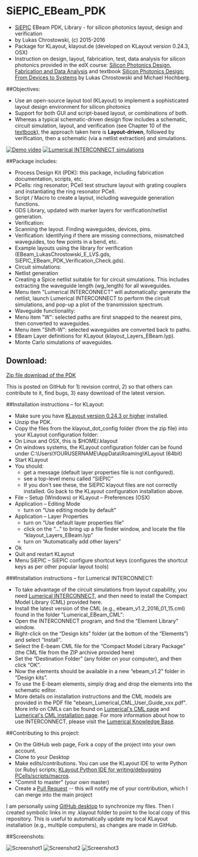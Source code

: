 # SiEPIC_EBeam_PDK

- <a href="www.siepic.ubc.ca">SiEPIC</a> EBeam PDK, Library - for silicon photonics layout, design and verification
- by Lukas Chrostowski, (c) 2015-2016
- Package for KLayout, klayout.de (developed on KLayout version 0.24.3, OSX)
- Instruction on design, layout, fabrication, test, data analysis for silicon photonics provided in the edX course: <a href="edx.org/course/silicon-photonics-design-fabrication-ubcx-phot1x">Silicon Photonics Design, Fabrication and Data Analysis</a> and textbook <a href="http://www.cambridge.org/ca/academic/subjects/engineering/electronic-optoelectronic-devices-and-nanotechnology/silicon-photonics-design-devices-systems">Silicon Photonics Design: From Devices to Systems</a> by Lukas Chrostowski and Michael Hochberg.

##Objectives:
 - Use an open-source layout tool (KLayout) to implement a sophisticated layout design environment for silicon photonics
 - Support for both GUI and script-based layout, or combinations of both.
 - Whereas a typical schematic-driven design flow includes a schematic, circuit simulation, layout, and verification (see Chapter 10 of the <a href="http://www.cambridge.org/ca/academic/subjects/engineering/electronic-optoelectronic-devices-and-nanotechnology/silicon-photonics-design-devices-systems">textbook</a>), the approach taken here is <b>Layout-driven</b>, followed by verification, then a schematic (via a netlist extraction) and simulations.

[![Demo video](http://img.youtube.com/vi/FRmkGjVUIH4/0.jpg)](http://www.youtube.com/watch?v=FRmkGjVUIH4)
[![Lumerical INTERCONNECT simulations](http://img.youtube.com/vi/1bVO4bpiO58/0.jpg)](http://www.youtube.com/watch?v=1bVO4bpiO58)


##Package includes:

- Process Design Kit (PDK): this package, including fabrication documentation, scripts, etc.
- PCells: ring resonator; PCell test structure layout with grating couplers and instantiating the ring resonator PCell.
- Script / Macro to create a layout, including waveguide generation functions.
- GDS Library, updated with marker layers for verification/netlist generation.
- Verification: 
 - Scanning the layout. Finding waveguides, devices, pins.  
 - Verification: Identifying if there are missing connections, mismatched waveguides, too few points in a bend, etc. 
 - Example layouts using the library for verification (EBeam_LukasChrostowski_E_LVS.gds, SiEPIC_EBeam_PDK_Verification_Check.gds).
- Circuit simulations:
 - Netlist generation
 - Creating a Spice netlist suitable for for circuit simulations. This includes extracting the waveguide length (wg_length) for all waveguides.
 - Menu item "Lumerical INTERCONNECT" will automatically: generate the netlist, launch Lumerical INTERCONNECT to perform the circuit simulations, and pop-up a plot of the transmission spectrum.
- Waveguide functionality: 
 - Menu item "W": selected paths are first snapped to the nearest pins, then converted to waveguides.
 - Menu item "Shift-W": selected waveguides are converted back to paths.
- EBeam Layer definitions for KLayout (klayout_Layers_EBeam.lyp).
- Monte Carlo simulations of waveguides.

## Download:

<a href="https://github.com/lukasc-ubc/SiEPIC_EBeam_PDK/archive/master.zip">Zip file download of the PDK</a>

This is posted on GitHub for 1) revision control, 2) so that others can contribute to it, find bugs, 3) easy download of the latest version.

##Installation instructions – for KLayout:
 - Make sure you have <a href="http://www.klayout.de/build.html">KLayout version 0.24.3 or higher</a> installed.  
 - Unzip the PDK.
 - Copy the files from the klayout_dot_config folder (from the zip file) into your KLayout configuration folder: 
  - On Linux and OSX, this is $HOME/.klayout
  - On windows systems, the KLayout configuration folder can be found under C:\Users\YOURUSERNAME\AppData\Roaming\KLayout (64bit)
 - Start KLayout
 - You should:
   - get a message (default layer properties file is not configured).
   - see a top-level menu called “SiEPIC”
   - If you don’t see these, the SiEPIC klayout files are not correctly installed. Go back to the KLayout configuration installation above.
 - File – Setup (Windows) or KLayout – Preferences (OSX)
  - Application – Editing Mode
	  - turn on “Use editing mode by default”
  - Application – Layer Properties
	  - turn on “Use default layer properties file”
	  - click on the “…” to bring up a file finder window, and locate the file “klayout_Layers_EBeam.lyp”
	  - turn on “Automatically add other layers”
  - Ok
 - Quit and restart KLayout
 - Menu SiEPIC – SiEPIC configure shortcut keys  (configures the shortcut keys as per other popular layout tools)

###Installation instructions – for Lumerical INTERCONNECT:
 - To take advantage of the circuit simulations from layout capability, you need <a href=https://www.lumerical.com/tcad-products/interconnect/>Lumerical INTERCONNECT</a>, and then need to install the Compact Model Library (CML) provided here.
 - Install the latest version of the CML (e.g., ebeam_v1.2_2016_01_15.cml) found in the folder "Lumerical_EBeam_CML":
  - Open the INTERCONNECT program, and find the “Element Library” window.
  - Right-click on the “Design kits” folder (at the bottom of the “Elements”) and select “Install”.
  - Select the E-beam CML file for the “Compact Model Library Package” (the CML file from the ZIP archive provided here)
  - Set the “Destination Folder” (any folder on your computer), and then click “OK”.
  - Now the elements should be available in a new “ebeam_v1.2” folder in “Design kits”.
  - To use the E-beam elements, simply drag and drop the elements into the schematic editor.
 - More details on installation instructions and the CML models are provided in the PDF file "ebeam_Lumerical_CML_User_Guide_xxx.pdf". More info on CMLs can be found on <a href="https://kb.lumerical.com/en/pic_cml.html">Lumerical's CML page</a> and <a href="https://kb.lumerical.com/en/ref_install_compact_model_library.html">Lumerical's CML installation page</a>.  For more information about how to use INTERCONNECT, please visit the <a href="https://kb.lumerical.com/en/index.html">Lumerical Knowledge Base</a>.


##Contributing to this project:

 - On the GitHub web page, Fork a copy of the project into your own account.
 - Clone to your Desktop
 - Make edits/contributions.  You can use the KLayout IDE to write Python (or Ruby) scripts; <a href = http://www.klayout.de/doc/about/macro_editor.html>KLayout Python IDE for writing/debugging PCells/scripts/macros</a>.
 - "Commit to master" (your own master)
 - Create a <a href="https://help.github.com/articles/using-pull-requests/">Pull Request</a> -- this will notify me of your contribution, which I can merge into the main project

I am personally using <a href="https://desktop.github.com/">GitHub desktop</a> to synchronize my files. Then I created symbolic links in my .klayout folder to point to the local copy of this repository. This is useful to automatically update my local KLayout installation (e.g., multiple computers), as changes are made in GitHub.

##Screenshots:

![Screenshot1](https://s3.amazonaws.com/edx-course-phot1x-chrostowski/PastedGraphic-9.png)
![Screenshot2](https://s3.amazonaws.com/edx-course-phot1x-chrostowski/PastedGraphic-10.png)
![Screenshot3](https://s3.amazonaws.com/edx-course-phot1x-chrostowski/KLayout_INTERCONNECT.png)

